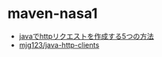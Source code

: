 # maven-nasa1

- [javaでhttpリクエストを作成する5つの方法](https://www.twilio.com/blog/5-ways-to-make-http-requests-in-java-jp)
- [mjg123/java-http-clients](https://github.com/mjg123/java-http-clients)
